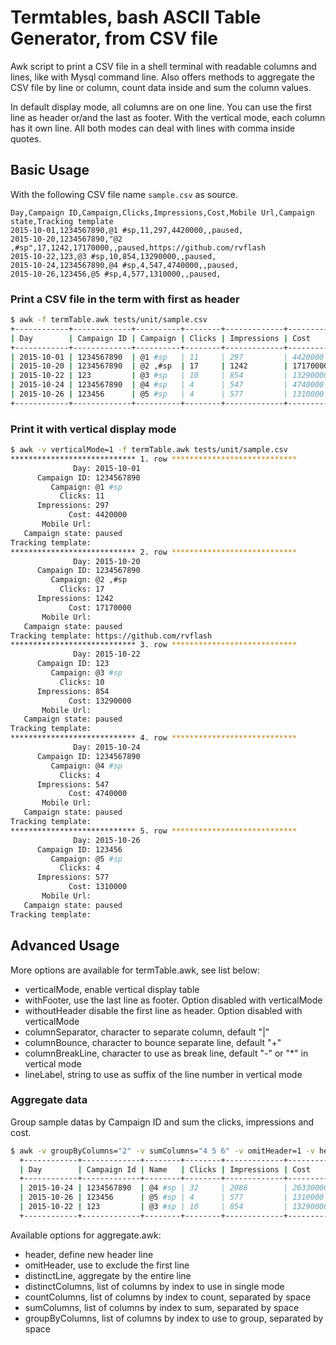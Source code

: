# Termtables, bash ASCII Table Generator, from CSV file

Awk script to print a CSV file in a shell terminal with readable columns and lines, like with Mysql command line.
Also offers methods to aggregate the CSV file by line or column, count data inside and sum the column values.

In default display mode, all columns are on one line. You can use the first line as header or/and the last as footer.
With the vertical mode, each column has it own line. All both modes can deal with lines with comma inside quotes.

## Basic Usage 

With the following CSV file name `sample.csv` as source.

```csv
Day,Campaign ID,Campaign,Clicks,Impressions,Cost,Mobile Url,Campaign state,Tracking template
2015-10-01,1234567890,@1 #sp,11,297,4420000,,paused,
2015-10-20,1234567890,"@2 ,#sp",17,1242,17170000,,paused,https://github.com/rvflash
2015-10-22,123,@3 #sp,10,854,13290000,,paused,
2015-10-24,1234567890,@4 #sp,4,547,4740000,,paused,
2015-10-26,123456,@5 #sp,4,577,1310000,,paused,
```

### Print a CSV file in the term with first as header

```bash
$ awk -f termTable.awk tests/unit/sample.csv
+------------+-------------+----------+--------+-------------+----------+------------+----------------+----------------------------+
| Day        | Campaign ID | Campaign | Clicks | Impressions | Cost     | Mobile Url | Campaign state | Tracking template          |
+------------+-------------+----------+--------+-------------+----------+------------+----------------+----------------------------+
| 2015-10-01 | 1234567890  | @1 #sp   | 11     | 297         | 4420000  |            | paused         |                            |
| 2015-10-20 | 1234567890  | @2 ,#sp  | 17     | 1242        | 17170000 |            | paused         | https://github.com/rvflash |
| 2015-10-22 | 123         | @3 #sp   | 10     | 854         | 13290000 |            | paused         |                            |
| 2015-10-24 | 1234567890  | @4 #sp   | 4      | 547         | 4740000  |            | paused         |                            |
| 2015-10-26 | 123456      | @5 #sp   | 4      | 577         | 1310000  |            | paused         |                            |
+------------+-------------+----------+--------+-------------+----------+------------+----------------+----------------------------+
```

### Print it with vertical display mode

```bash
$ awk -v verticalMode=1 -f termTable.awk tests/unit/sample.csv
**************************** 1. row ****************************
              Day: 2015-10-01
      Campaign ID: 1234567890
         Campaign: @1 #sp
           Clicks: 11
      Impressions: 297
             Cost: 4420000
       Mobile Url:
   Campaign state: paused
Tracking template:
**************************** 2. row ****************************
              Day: 2015-10-20
      Campaign ID: 1234567890
         Campaign: @2 ,#sp
           Clicks: 17
      Impressions: 1242
             Cost: 17170000
       Mobile Url:
   Campaign state: paused
Tracking template: https://github.com/rvflash
**************************** 3. row ****************************
              Day: 2015-10-22
      Campaign ID: 123
         Campaign: @3 #sp
           Clicks: 10
      Impressions: 854
             Cost: 13290000
       Mobile Url:
   Campaign state: paused
Tracking template:
**************************** 4. row ****************************
              Day: 2015-10-24
      Campaign ID: 1234567890
         Campaign: @4 #sp
           Clicks: 4
      Impressions: 547
             Cost: 4740000
       Mobile Url:
   Campaign state: paused
Tracking template:
**************************** 5. row ****************************
              Day: 2015-10-26
      Campaign ID: 123456
         Campaign: @5 #sp
           Clicks: 4
      Impressions: 577
             Cost: 1310000
       Mobile Url:
   Campaign state: paused
Tracking template:
```

## Advanced Usage

More options are available for termTable.awk, see list below:

* verticalMode, enable vertical display table
* withFooter, use the last line as footer. Option disabled with verticalMode 
* withoutHeader disable the first line as header. Option disabled with verticalMode
* columnSeparator, character to separate column, default "|"
* columnBounce, character to bounce separate line, default "+"
* columnBreakLine, character to use as break line, default "-" or "*" in vertical mode
* lineLabel, string to use as suffix of the line number in vertical mode


### Aggregate data

Group sample datas by Campaign ID and sum the clicks, impressions and cost.

```bash
$ awk -v groupByColumns="2" -v sumColumns="4 5 6" -v omitHeader=1 -v header="Day,Campaign Id,Name,Clicks,Impressions,Cost,Url,State,Tracking" -f aggregate.awk tests/unit/sample.csv | awk -f termTable.awk
  +------------+-------------+--------+--------+-------------+----------+-----+--------+----------+
  | Day        | Campaign Id | Name   | Clicks | Impressions | Cost     | Url | State  | Tracking |
  +------------+-------------+--------+--------+-------------+----------+-----+--------+----------+
  | 2015-10-24 | 1234567890  | @4 #sp | 32     | 2086        | 26330000 |     | paused |          |
  | 2015-10-26 | 123456      | @5 #sp | 4      | 577         | 1310000  |     | paused |          |
  | 2015-10-22 | 123         | @3 #sp | 10     | 854         | 13290000 |     | paused |          |
  +------------+-------------+--------+--------+-------------+----------+-----+--------+----------+
```

Available options for aggregate.awk:

* header, define new header line
* omitHeader, use to exclude the first line
* distinctLine, aggregate by the entire line
* distinctColumns, list of columns by index to use in single mode
* countColumns, list of columns by index to count, separated by space
* sumColumns, list of columns by index to sum, separated by space
* groupByColumns, list of columns by index to use to group, separated by space